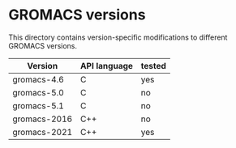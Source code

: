 # GROMACS versions

This directory contains version-specific modifications to different GROMACS versions.

Version         | API language | tested
----------------|--------------|----------
gromacs-4.6     |  C           |  yes
gromacs-5.0     |  C           |  no
gromacs-5.1     |  C           |  no
gromacs-2016    |  C++         |  no
gromacs-2021    |  C++         |  yes
